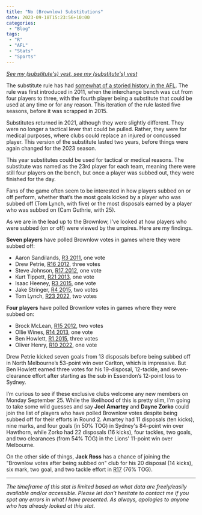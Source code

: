 ```yaml
---
title: "No (Brownlow) Substitutions"
date: 2023-09-18T15:23:56+10:00
categories:
 - "Blog"
tags:
 - "R"
 - "AFL" 
 - "Stats"
 - "Sports"
---
```


*[See my (substitute's) vest, see my (substitute's) vest](https://www.youtube.com/watch?v=TyWVaZsUQjc&pp=ygUUc2VlIG15IHZlc3Qgc2ltcHNvbnM%3D)*

<!--more-->

The substitute rule has had [somewhat of a storied history in the AFL](https://www.afl.com.au/news/872015/no-vests-afl-reveals-details-of-revamped-sub-rule). The rule was first introduced in 2011, when the interchange bench was cut from four players to three, with the fourth player being a substitute that could be used at any time or for any reason. This iteration of the rule lasted five seasons, before it was scrapped in 2015. 

Substitutes returned in 2021, although they were slightly different. They were no longer a tactical lever that could be pulled. Rather, they were for medical purposes, where clubs could replace an injured or concussed player. This version of the substitute lasted two years, before things were again changed for the 2023 season.

This year substitutes could be used for tactical or medical reasons. The substitute was named as the 23rd player for each team, meaning there were still four players on the bench, but once a player was subbed out, they were finished for the day.

Fans of the game often seem to be interested in how players subbed on or off perform, whether that’s the most goals kicked by a player who was subbed off (Tom Lynch, with five) or the most disposals earned by a player who was subbed on (Cam Guthrie, with 25).

As we are in the lead up to the Brownlow, I’ve looked at how players who were subbed (on or off) were viewed by the umpires. Here are my findings.

**Seven players** have polled Brownlow votes in games where they were subbed off:
- Aaron Sandilands, [R3 2011](https://afltables.com/afl/stats/games/2011/010820110409.html), one vote
- Drew Petrie, [R16 2012](https://afltables.com/afl/stats/games/2012/031220120713.html), three votes
- Steve Johnson, [R17 2012](https://afltables.com/afl/stats/games/2012/050920120720.html), one vote
- Kurt Tippett, [R21 2013](https://afltables.com/afl/stats/games/2013/151620130818.html), one vote
- Isaac Heeney, [R3 2015](https://afltables.com/afl/stats/games/2015/162120150418.html), one vote
- Jake Stringer, [R4 2015](https://afltables.com/afl/stats/games/2015/010720150426.html), two votes
- Tom Lynch, [R23 2022](https://afltables.com/afl/stats/games/2022/051420220820.html), two votes

**Four players** have polled Brownlow votes in games where they were subbed on:
- Brock McLean, [R15 2012](https://afltables.com/afl/stats/games/2012/030420120706.html), two votes
- Ollie Wines, [R14 2013](https://afltables.com/afl/stats/games/2013/041320130629.html), one vote
- Ben Howlett, [R1 2015](https://afltables.com/afl/stats/games/2015/051620150404.html), three votes
- Oliver Henry, [R10 2022](https://afltables.com/afl/stats/games/2022/040820220522.html), one vote

Drew Petrie kicked seven goals from 13 disposals before being subbed off in North Melbourne’s 53-point win over Carlton, which is impressive. But Ben Howlett earned three votes for his 19-disposal, 12-tackle, and seven-clearance effort after starting as the sub in Essendon’s 12-point loss to Sydney.

I’m curious to see if these exclusive clubs welcome any new members on Monday September 25. While the likelihood of this is pretty slim, I'm going to take some wild guesses and say **Joel Amartey** and **Dayne Zorko** could join the list of players who have polled Brownlow votes despite being subbed off for their efforts in Round 2. Amartey had 11 disposals (ten kicks), nine marks, and four goals (in 50% TOG) in Sydney's 84-point win over Hawthorn, while Zorko had 22 disposals (16 kicks), four tackles, two goals, and two clearances (from 54% TOG) in the Lions' 11-point win over Melbourne. 

On the other side of things, **Jack Ross** has a chance of joining the "Brownlow votes after being subbed on" club for his 20 disposal (14 kicks), six mark, two goal, and two tackle effort in [R17](https://afltables.com/afl/stats/games/2023/141620230706.html) (76% TOG).

--- 

*The timeframe of this stat is limited based on what data are freely/easily available and/or accessible. Please let don’t hesitate to contact me if you spot any errors in what I have presented. As always, apologies to anyone who has already looked at this stat.*
